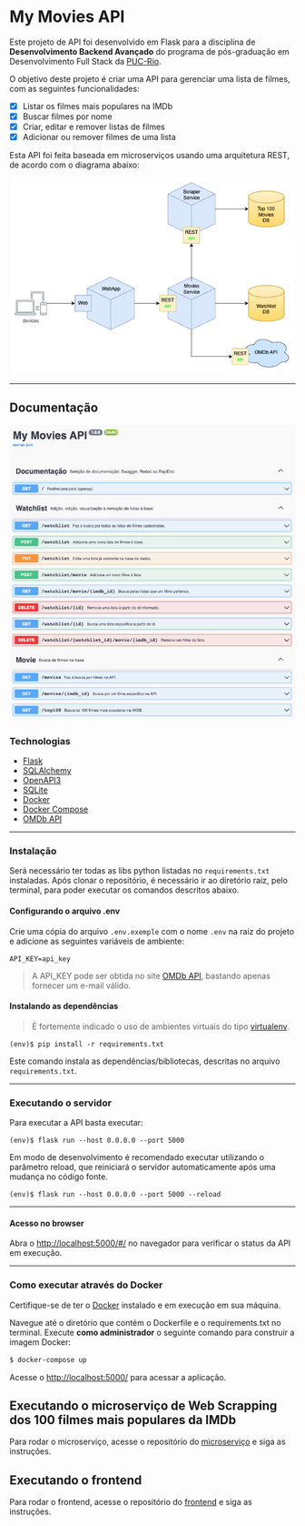 # My Movies API

Este projeto de API foi desenvolvido em Flask para a disciplina de **Desenvolvimento Backend Avançado** do programa de pós-graduação em Desenvolvimento Full Stack da [PUC-Rio](https://www.puc-rio.br/index.html).

O objetivo deste projeto é criar uma API para gerenciar uma lista de filmes, com as seguintes funcionalidades:

- [x] Listar os filmes mais populares na IMDb
- [x] Buscar filmes por nome
- [x] Criar, editar e remover listas de filmes
- [x] Adicionar ou remover filmes de uma lista

Esta API foi feita baseada em microserviços usando uma arquitetura REST,
de acordo com o diagrama abaixo:

<p align="center">
  <img src="./static/diagram.png" alt="My Project GIF">
</p>

---

## Documentação

<p align="center">
  <img src="./static/screenshot.png" alt="My Project GIF">
</p>

### Technologias

- [Flask](https://flask.palletsprojects.com/en/2.3.x/)
- [SQLAlchemy](https://www.sqlalchemy.org/)
- [OpenAPI3](https://swagger.io/specification/)
- [SQLite](https://www.sqlite.org/index.html)
- [Docker](https://www.docker.com/)
- [Docker Compose](https://docs.docker.com/compose/)
- [OMDb API](http://www.omdbapi.com/)

---

### Instalação

Será necessário ter todas as libs python listadas no `requirements.txt` instaladas.
Após clonar o repositório, é necessário ir ao diretório raiz, pelo terminal, para poder executar os comandos descritos abaixo.

#### Configurando o arquivo .env

Crie uma cópia do arquivo `.env.exemple` com o nome `.env` na raiz do projeto e adicione as seguintes variáveis de ambiente:

```
API_KEY=api_key
```

> A API_KEY pode ser obtida no site [OMDb API](http://www.omdbapi.com/apikey.aspx),
> bastando apenas fornecer um e-mail válido.

#### Instalando as dependências

> É fortemente indicado o uso de ambientes virtuais do tipo [virtualenv](https://virtualenv.pypa.io/en/latest/installation.html).

```
(env)$ pip install -r requirements.txt
```

Este comando instala as dependências/bibliotecas, descritas no arquivo `requirements.txt`.

---

### Executando o servidor

Para executar a API basta executar:

```
(env)$ flask run --host 0.0.0.0 --port 5000
```

Em modo de desenvolvimento é recomendado executar utilizando o parâmetro reload, que reiniciará o servidor
automaticamente após uma mudança no código fonte.

```
(env)$ flask run --host 0.0.0.0 --port 5000 --reload
```

---

#### Acesso no browser

Abra o [http://localhost:5000/#/](http://localhost:5000/#/) no navegador para verificar o status da API em execução.

---

### Como executar através do Docker

Certifique-se de ter o [Docker](https://docs.docker.com/engine/install/) instalado e em execução em sua máquina.

Navegue até o diretório que contém o Dockerfile e o requirements.txt no terminal.
Execute **como administrador** o seguinte comando para construir a imagem Docker:

```bash
$ docker-compose up
```

Acesse o [http://localhost:5000/](http://localhost:5000/) para acessar a aplicação.

## Executando o microserviço de Web Scrapping dos 100 filmes mais populares da IMDb

Para rodar o microserviço, acesse o repositório do [microserviço](https://github.com/eliasmatheus/imdb-top100-microservice.git) e siga as instruções.

## Executando o frontend

Para rodar o frontend, acesse o repositório do [frontend](https://github.com/eliasmatheus/my-movies-frontend.git) e siga as instruções.
